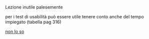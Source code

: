 Lezione inutile
palesemente


per i test di usabilità può essere utile tenere conto anche del tempo impiegato (tabella pag 316)

[non lo so](http://www.rpolillo.it/wp-content/uploads/2010/09/ArticoloMondoDigitale.pdf)
